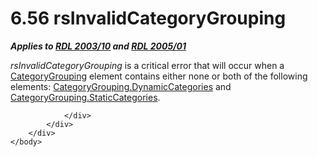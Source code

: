 <html dir="LTR" xmlns:mshelp="http://msdn.microsoft.com/mshelp" xmlns:ddue="http://ddue.schemas.microsoft.com/authoring/2003/5" xmlns:xlink="http://www.w3.org/1999/xlink" xmlns:tool="http://www.microsoft.com/tooltip">
    <head>
        <meta http-equiv="Content-Type" content="text/html; CHARSET=utf-8"></meta>
        <meta name="save" content="history"></meta>
        <title>6.56 rsInvalidCategoryGrouping</title>
        <xml>
            <mshelp:toctitle title="6.56 rsInvalidCategoryGrouping"></mshelp:toctitle>
            <mshelp:rltitle title="[MS-RDL]: rsInvalidCategoryGrouping"></mshelp:rltitle>
            <mshelp:keyword index="A" term="ba12bd68-7deb-46a1-8d85-686011ad3a69"></mshelp:keyword>
            <mshelp:attr name="DCSext.ContentType" value="open specification"></mshelp:attr>
            <mshelp:attr name="AssetID" value="ba12bd68-7deb-46a1-8d85-686011ad3a69"></mshelp:attr>
            <mshelp:attr name="TopicType" value="kbRef"></mshelp:attr>
            <mshelp:attr name="DCSext.Title" value="[MS-RDL]: rsInvalidCategoryGrouping" />
        </xml>
    </head>
    <body>
        <div id="header">
            <h1 class="heading">6.56 rsInvalidCategoryGrouping</h1>
        </div>
        <div id="mainSection">
            <div id="mainBody">
                <div id="allHistory" class="saveHistory"></div>
                <div id="sectionSection0" class="section" name="collapseableSection">
                    

<p><b><i>Applies to </i></b><a href="a7e2ad00-07c8-4f6d-80ab-3ad55df7b233.htm"><b><i>RDL 2003/10</i></b></a><b><i>
and </i></b><a href="3ebe2912-4958-4832-b391-cad1f5e13338.htm"><b><i>RDL 2005/01</i></b></a></p>

<p><i>rsInvalidCategoryGrouping</i> is a critical error that
will occur when a <a href="d7700c56-4b08-4c2c-a5c3-e4acee14b5f9.htm">CategoryGrouping</a>
element contains either none or both of the following elements: <a href="76d2e10d-8f8c-4afb-9339-f9eefe0cc7b5.htm">CategoryGrouping.DynamicCategories</a>
and <a href="933ac037-f12b-45de-8731-cb24c952ea7a.htm">CategoryGrouping.StaticCategories</a>.</p>


                </div>
            </div>
        </div>
    </body>
</html>